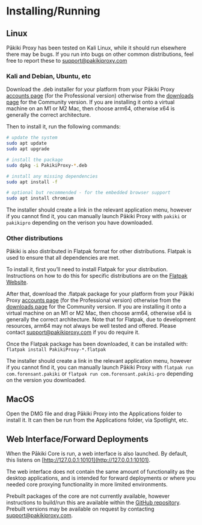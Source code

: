 # Installing/Running

## Linux

Pākiki Proxy has been tested on Kali Linux, while it should run elsewhere there may be bugs. If you run into bugs on other common distributions, feel free to report these to support@pakikiproxy.com 

### Kali and Debian, Ubuntu, etc

Download the .deb installer for your platform from your Pākiki Proxy [accounts page](https://pakikiproxy.com/pages/account) (for the Professional version) otherwise from the [downloads page](https://pakikiproxy.com/pages/downloads) for the Community version. If you are installing it onto a virtual machine on an M1 or M2 Mac, then choose arm64, otherwise x64 is generally the correct architecture.

Then to install it, run the following commands:

```bash
# update the system
sudo apt update
sudo apt upgrade

# install the package
sudo dpkg -i PakikiProxy-*.deb

# install any missing dependencies
sudo apt install -f

# optional but recommended - for the embedded browser support
sudo apt install chromium
```

The installer should create a link in the relevant application menu, however if you cannot find it, you can manually launch Pākiki Proxy with `pakiki` or `pakikipro` depending on the verison you have downloaded.

### Other distributions

Pākiki is also distributed in Flatpak format for other distributions. Flatpak is used to ensure that all dependencies are met.

To install it, first you’ll need to install Flatpak for your distribution. Instructions on how to do this for specific distributions are on the [Flatpak Website](https://flatpak.org/setup/).

After that, download the .flatpak package for your platform from your Pākiki Proxy [accounts page](https://pakikiproxy.com/pages/account) (for the Professional version) otherwise from the [downloads page](https://pakikiproxy.com/pages/downloads) for the Community version. If you are installing it onto a virtual machine on an M1 or M2 Mac, then choose arm64, otherwise x64 is generally the correct architecture. Note that for Flatpak, due to development resources, arm64 may not always be well tested and offered. Please contact [support@pakikiproxy.com](mailto:support@pakikiproxy.com) if you do require it.

Once the Flatpak package has been downloaded, it can be installed with: `flatpak install PakikiProxy-*.flatpak`

The installer should create a link in the relevant application menu, however if you cannot find it, you can manually launch Pākiki Proxy with `flatpak run com.forensant.pakiki` or `flatpak run com.forensant.pakiki-pro` depending on the version you downloaded.

## MacOS

Open the DMG file and drag Pākiki Proxy into the Applications folder to install it. It can then be run from the Applications folder, via Spotlight, etc.

## Web Interface/Forward Deployments

When the Pākiki Core is run, a web interface is also launched. By default, this listens on [http://127.0.0.1:10101](http://127.0.0.1:10101).

The web interface does not contain the same amount of functionality as the desktop applications, and is intended for forward deployments or where you needed core proxying functionality in more limited environments.

Prebuilt packages of the core are not currently available, however instructions to build/run this are available within the [GitHub repository](https://github.com/forensant/pakiki-core). Prebuilt versions may be available on request by contacting [support@pakikiproxy.com](mailto:support@pakikiproxy.com).